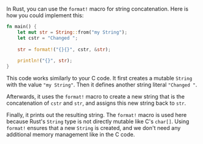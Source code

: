 In Rust, you can use the `format!` macro for string concatenation. Here is how you could implement this:

```rust
fn main() {
    let mut str = String::from("my String");
    let cstr = "Changed ";
    
    str = format!("{}{}", cstr, &str);
    
    println!("{}", str);
}
```

This code works similarly to your C code. It first creates a mutable `String` with the value `"my String"`. Then it defines another string literal `"Changed "`.

Afterwards, it uses the `format!` macro to create a new string that is the concatenation of `cstr` and `str`, and assigns this new string back to `str`.

Finally, it prints out the resulting string. The `format!` macro is used here because Rust's `String` type is not directly mutable like C's `char[]`. Using `format!` ensures that a new `String` is created, and we don't need any additional memory management like in the C code.
